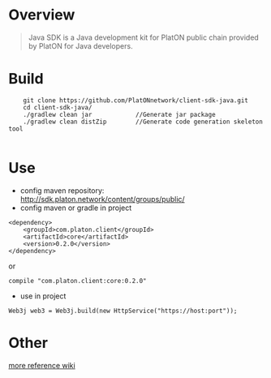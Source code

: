# Overview
> Java SDK is a Java development kit for PlatON public chain provided by PlatON for Java developers.

# Build
```
    git clone https://github.com/PlatONnetwork/client-sdk-java.git
    cd client-sdk-java/
    ./gradlew clean jar            //Generate jar package
	./gradlew clean distZip        //Generate code generation skeleton tool
   
``` 

# Use

* config maven repository:  http://sdk.platon.network/content/groups/public/
* config maven or gradle in project

```
<dependency>
    <groupId>com.platon.client</groupId>
    <artifactId>core</artifactId>
    <version>0.2.0</version>
</dependency>
```

or

```
compile "com.platon.client:core:0.2.0"
```

* use in project

```
Web3j web3 = Web3j.build(new HttpService("https://host:port"));
```


# Other
[more reference wiki](https://github.com/PlatONnetwork/wiki/wiki)